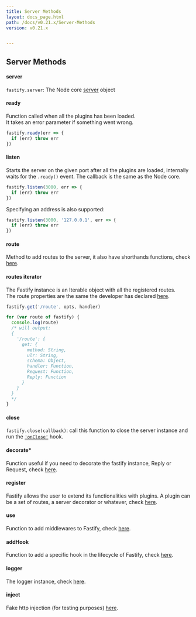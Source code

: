 ```yaml
---
title: Server Methods
layout: docs_page.html
path: /docs/v0.21.x/Server-Methods
version: v0.21.x


---
```


## Server Methods

<a name="server"></a>
#### server
`fastify.server`: The Node core [server](https://nodejs.org/api/http.html#http_class_http_server) object

<a name="ready"></a>
#### ready
Function called when all the plugins has been loaded.  
It takes an error parameter if something went wrong.
```js
fastify.ready(err => {
  if (err) throw err
})
```

<a name="listen"></a>
#### listen
Starts the server on the given port after all the plugins are loaded, internally waits for the `.ready()` event. The callback is the same as the Node core.
```js
fastify.listen(3000, err => {
  if (err) throw err
})
```

Specifying an address is also supported:

```js
fastify.listen(3000, '127.0.0.1', err => {
  if (err) throw err
})
```

<a name="route"></a>
#### route
Method to add routes to the server, it also have shorthands functions, check [here](/docs/v0.21.x/Routes).

<a name="routes-iterator"></a>
#### routes iterator
The Fastify instance is an Iterable object with all the registered routes.  
The route properties are the same the developer has declared [here](/docs/v0.21.x/Routes).
```js
fastify.get('/route', opts, handler)

for (var route of fastify) {
  console.log(route)
  /* will output:
  {
    '/route': {
      get: {
        method: String,
        ulr: String,
        schema: Object,
        handler: Function,
        Request: Function,
        Reply: Function
      }
    }
  }
  */
}
```

<a name="close"></a>
#### close
`fastify.close(callback)`: call this function to close the server instance and run the [`'onClose'`](/docs/v0.21.x/Hooks#on-close) hook.

<a name="decorate"></a>
#### decorate*
Function useful if you need to decorate the fastify instance, Reply or Request, check [here](/docs/v0.21.x/Decorators).

<a name="register"></a>
#### register
Fastify allows the user to extend its functionalities with plugins.
A plugin can be a set of routes, a server decorator or whatever, check [here](/docs/v0.21.x/Plugins).

<a name="use"></a>
#### use
Function to add middlewares to Fastify, check  [here](/docs/v0.21.x/Middlewares).

<a name="addHook"></a>
#### addHook
Function to add a specific hook in the lifecycle of Fastify, check  [here](/docs/v0.21.x/Hooks).

<a name="logger"></a>
#### logger
The logger instance, check  [here](/docs/v0.21.x/Logging).

<a name="inject"></a>
#### inject
Fake http injection (for testing purposes)  [here](/docs/v0.21.x/Testing#inject).
